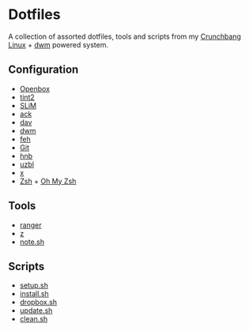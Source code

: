 # Dotfiles

A collection of assorted dotfiles, tools and scripts from my [Crunchbang Linux](http://crunchbang.org/) + [dwm](http://dwm.suckless.org/) powered system.

## Configuration

- [Openbox](http://openbox.org/)
- [tint2](http://code.google.com/p/tint2/)
- [SLiM](http://slim.berlios.de/)
- [ack](http://beyondgrep.com/)
- [dav](http://dav-text.sourceforge.net/)
- [dwm](http://dwm.suckless.org/)
- [feh](http://feh.finalrewind.org/)
- [Git](http://git-scm.com/)
- [hnb](http://hnb.sourceforge.net/)
- [uzbl](http://www.uzbl.org/)
- [x](http://www.x.org/)
- [Zsh](http://zsh.sourceforge.net/) + [Oh My Zsh](https://github.com/robbyrussell/oh-my-zsh)

## Tools

- [ranger](http://ranger.nongnu.org/)
- [z](https://github.com/rupa/z)
- [note.sh](https://github.com/gummesson/dotfiles/blob/master/tools/note.sh)

## Scripts

- [setup.sh](https://github.com/gummesson/dotfiles/blob/master/scripts/setup.sh)
- [install.sh](https://github.com/gummesson/dotfiles/blob/master/install.sh)
- [dropbox.sh](https://github.com/gummesson/dotfiles/blob/master/scripts/dropbox.sh)
- [update.sh](https://github.com/gummesson/dotfiles/blob/master/update.sh)
- [clean.sh](https://github.com/gummesson/dotfiles/blob/master/clean.sh)
